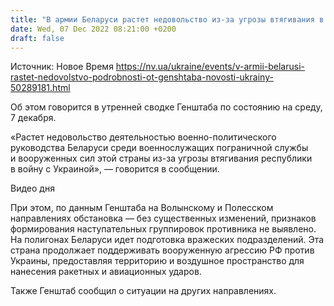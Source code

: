```yaml
---
title: "В армии Беларуси растет недовольство из-за угрозы втягивания в войну против Украины — Генштаб"
date: Wed, 07 Dec 2022 08:21:00 +0200
draft: false
---
```

Источник: Новое Время https://nv.ua/ukraine/events/v-armii-belarusi-rastet-nedovolstvo-podrobnosti-ot-genshtaba-novosti-ukrainy-50289181.html


Об этом говорится в утренней сводке Генштаба по состоянию на среду, 7 декабря.

«Растет недовольство деятельностью военно-политического руководства Беларуси среди военнослужащих пограничной службы и вооруженных сил этой страны из-за угрозы втягивания республики в войну с Украиной», — говорится в сообщении.

 Видео дня   

При этом, по данным Генштаба на Волынскому и Полесском направлениях обстановка — без существенных изменений, признаков формирования наступательных группировок противника не выявлено. На полигонах Беларуси идет подготовка вражеских подразделений. Эта страна продолжает поддерживать вооруженную агрессию РФ против Украины, предоставляя территорию и воздушное пространство для нанесения ракетных и авиационных ударов.

Также Генштаб сообщил о ситуации на других направлениях.

